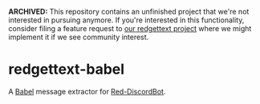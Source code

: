 **ARCHIVED:**
This repository contains an unfinished project that we're not interested in pursuing anymore.
If you're interested in this functionality, consider filing a feature request to
[our redgettext project](https://github.com/Cog-Creators/redgettext)
where we might implement it if we see community interest.

# redgettext-babel

A [Babel](https://github.com/python-babel/babel) message extractor
for [Red-DiscordBot](https://github.com/Cog-Creators/Red-DiscordBot).
